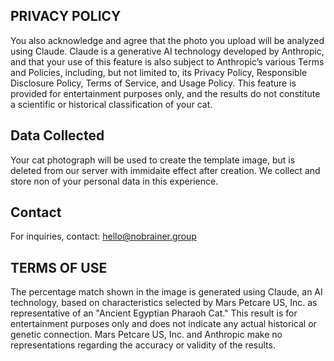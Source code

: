 ## PRIVACY POLICY

You also acknowledge and agree that the photo you upload will be analyzed using Claude. 
Claude is a generative AI technology developed by Anthropic, and that your use of this feature is also subject to Anthropic’s various Terms and Policies, including, but not limited to, its Privacy Policy, Responsible Disclosure Policy, Terms of Service, and Usage Policy. 
This feature is provided for entertainment purposes only, and the results do not constitute a scientific or historical classification of your cat.


## Data Collected
Your cat photograph will be used to create the template image, but is deleted from our server with immidaite effect after creation. We collect and store non of your personal data in this experience. 

## Contact
For inquiries, contact: hello@nobrainer.group


## TERMS OF USE

The percentage match shown in the image is generated using Claude, an AI technology, based on characteristics selected by Mars Petcare US, Inc. as representative of an "Ancient Egyptian Pharaoh Cat."
This result is for entertainment purposes only and does not indicate any actual historical or genetic connection. 
Mars Petcare US, Inc. and Anthropic make no representations regarding the accuracy or validity of the results.
